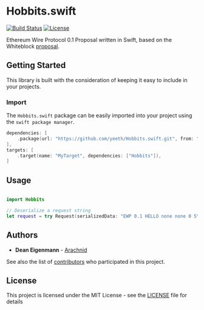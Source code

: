 # Hobbits.swift

[![Build Status](https://travis-ci.com/yeeth/Hobbits.swift.svg?branch=master)](https://travis-ci.com/yeeth/Hobbits.swift) [![License](https://img.shields.io/github/license/yeeth/Hobbits.swift.svg)](LICENSE)

Ethereum Wire Protocol 0.1 Proposal written in Swift, based on the Whiteblock [proposal](https://github.com/Whiteblock/hobbits).

## Getting Started

This library is built with the consideration of keeping it easy to include in your projects.

### Import

The `Hobbits.swift` package can be easily imported into your project using the `swift package manager`.

```swift
dependencies: [
    .package(url: "https://github.com/yeeth/Hobbits.swift.git", from: "0.1.0"),
],
targets: [
    .target(name: "MyTarget", dependencies: ["Hobbits"]),
]
```

## Usage

```swift

import Hobbits

// Deserialize a request string
let request = try Request(serializedData: "EWP 0.1 HELLO none none 0 5\n12345")

```

## Authors

* **Dean Eigenmann** - [Arachnid](https://github.com/decanus)

See also the list of [contributors](https://github.com/yeeth/Hobbits.swift/contributors) who participated in this project.

## License

This project is licensed under the MIT License - see the [LICENSE](LICENSE) file for details
